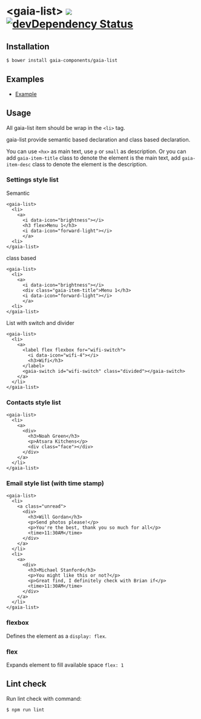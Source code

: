 # &lt;gaia-list&gt; [![](https://travis-ci.org/gaia-components/gaia-list.svg)](https://travis-ci.org/gaia-components/gaia-list) [![devDependency Status](https://david-dm.org/gaia-components/gaia-list/dev-status.svg)](https://david-dm.org/gaia-components/gaia-list#info=devDependencies)


## Installation

```bash
$ bower install gaia-components/gaia-list
```


## Examples

- [Example](http://gaia-components.github.io/gaia-list/)


## Usage

All gaia-list item should be wrap in the `<li>` tag.

gaia-list provide semantic based declaration and class based declaration.

You can use `<hx>` as main text, use `p` or `small` as description.
Or you can add `gaia-item-title` class to denote the element is the main text, add `gaia-item-desc` class to denote the element is the description.

### Settings style list

Semantic

```
<gaia-list>
  <li>
    <a>
      <i data-icon="brightness"></i>
      <h3 flex>Menu 1</h3>
      <i data-icon="forward-light"></i>
      </a>
  <li>
</gaia-list>
```

class based

```
<gaia-list>
  <li>
    <a>
      <i data-icon="brightness"></i>
      <div class="gaia-item-title">Menu 1</h3>
      <i data-icon="forward-light"></i>
      </a>
  <li>
</gaia-list>
```


List with switch and divider

```
<gaia-list>
  <li>
    <a>
      <label flex flexbox for="wifi-switch">
        <i data-icon="wifi-4"></i>
        <h3>Wifi</h3>
      </label>
      <gaia-switch id="wifi-switch" class="divided"></gaia-switch>
    </a>
  </li>
</gaia-list>
```

### Contacts style list

```
<gaia-list>
  <li>
    <a>
      <div>
        <h3>Noah Green</h3>
        <p>Atsara Kitchens</p>
        <div class="face"></div>
      </div>
    </a>
  </li>
</gaia-list>
```

### Email style list (with time stamp)

```
<gaia-list>
  <li>
    <a class="unread">
      <div>
        <h3>Will Gordan</h3>
        <p>Send photos please!</p>
        <p>You're the best, thank you so much for all</p>
        <time>11:30AM</time>
      </div>
    </a>
  </li>
  <li>
    <a>
      <div>
        <h3>Michael Stanford</h3>
        <p>You might like this or not?</p>
        <p>Great find, I definitely check with Brian if</p>
        <time>11:30AM</time>
      </div>
    </a>
  </li>
</gaia-list>
```

### flexbox

Defines the element as a `display: flex`.

### flex

Expands element to fill available space `flex: 1`


## Lint check

Run lint check with command:

`$ npm run lint`
